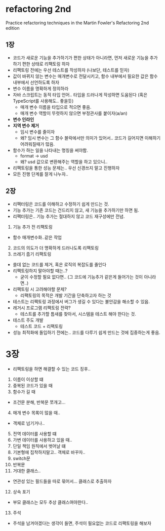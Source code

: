 # refactoring 2nd
Practice refactoring techniques in the Martin Fowler's Refactoring 2nd edition

## 1장
- 코드가 새로운 기능을 추가하기가 편한 상태가 아니라면, 먼저 새로운 기능을 추가하기 편한 상태로 리팩토링 하자
- 리팩토링 전에는 우선 테스트를 작성하자 (나보단, 테스트를 믿자)
- 값이 바뀌지 않는 변수는 매개변수로 전달시키고, 함수 내부에서 필요한 값은 함수 내부에서 선언하도록 하자
- 변수 이름을 명확하게 정의하라
- 자바 스크립트는 동적 타입 언어.. 타입을 드러나게 작성하면 도움된다 (혹은 TypeScript를 사용해도.. 좋을듯)
  - 매개 변수 이름을 타입으로 적으면 좋음.
  - 매개 변수 역할이 뚜렷하지 않으면 부정관사를 붙이자(a/an)
- **변수 인라인**
- **지역 변수 제거**
  - 임시 변수를 줄이자
  - 왜? 임시 변수는 그 함수 블락에서만 의미가 있어서.. 코드가 길어지면 이해하기 어려워질때가 많음.
- 함수가 하는 일을 나타내는 명칭을 써야함.
  - format -> usd
  - 왜? usd 값으로 변환해주는 역할을 하고 있으니..
- 리팩토링을 통한 성능 문제는.. 우선 신경쓰지 말고 진행하자
- 모든 진행 단계를 잘게 나누자..

## 2장
- 리팩터링은 코드를 이해하고 수정하기 쉽게 만드는 것.
- 기능 추가는 기존 코드는 건드리지 않고, 새 기능을 추가하기만 하면 됨.
- 리팩터링은.. 기능 추가는 절대하지 않고 코드 재구성에만 전념.
1. 기능 추가 전 리팩토링
  - 함수 매개변수화..같은 작업
2. 코드의 의도가 더 명확하게 드러나도록 리팩토링
3. 쓰레기 줍기 리팩토링
  - 쓸데 없는 코드를 제거, 혹은 로직의 복잡도를 줄인다
- 리팩토링하지 말아야할 때는..?
  - 굳이 수정할 필요 없다면.. (그 코드에 기능추가 같은게 들어가는 것이 아니라면..)
- 리팩토링 시 고려해야할 문제?
  - 리팩토링의 목적은 개발 기간을 단축하고자 하는 것
- 테스트는 리팩토링 과정에서 버그가 생길 수 있다는 불안감을 해소할 수 있음.
- 레거시 프로그램 리팩토링 전략?
  - 테스트를 추가할 틈새를 찾아서, 시스템을 테스트 해야 한다는 것.
- 테스트 주도 개발
  - 테스트 코드 + 리팩토링
- 성능 최적화에 돌입하기 전에는.. 코드를 다루기 쉽게 만드는 것에 집중하는게 좋음.

# 3장
- 리팩토링을 하면 해결할 수 있는 코드 징후..
1. 이름이 이상할 떄
2. 중복된 코드가 있을 때
3. 함수가 길 때
  - 조건문 분해, 반복문 쪼개고...
4. 매개 변수 목록이 많을 때..
  - 객체로 넘기거나..
5. 전역 데이터를 사용할 떄
6. 가변 데이터를 사용하고 있을 때..
7. 단일 책임 원칙에서 벗어날 떄
8. 기본형에 집착하지말고.. 객체로 바꾸자..
9. switch문
10. 반복문
11. 거대한 클래스..
  - 연관성 있는 필드들을 따로 묶어서... 클래스로 추출하자
12. 상속 포기
  - 부모 클래스는 모두 추상 클래스여야한다..
13. 주석
  - 주석을 남겨야겠다는 생각이 들면, 주석이 필요없는 코드로 리팩토링을 해보자  